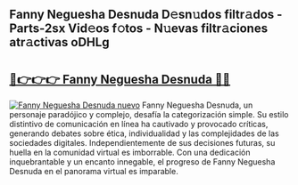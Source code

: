 ## Fanny Neguesha Desnuda D𝚎sn𝚞dos filtr𝚊dos - Parts-2sx Vid𝚎os f𝚘tos - N𝚞evas filtr𝚊ciones atr𝚊ctivas oDHLg

# <h2><a href="http://mb05wy.tromn.icu/?c=Fanny+Neguesha+Desnuda">🔗👉👉👉 Fanny Neguesha Desnuda 🔗🔗</a></h2>

[![Fanny Neguesha Desnuda nuevo](https://i.imgur.com/pEAQMta.gif)](http://mb05wy.tromn.icu/?c=Fanny+Neguesha+Desnuda)
Fanny Neguesha Desnuda, un personaje paradójico y complejo, desafía la categorización simple. Su estilo distintivo de comunicación en línea ha cautivado y provocado críticas, generando debates sobre ética, individualidad y las complejidades de las sociedades digitales. Independientemente de sus decisiones futuras, su huella en la comunidad virtual es imborrable. Con una dedicación inquebrantable y un encanto innegable, el progreso de Fanny Neguesha Desnuda en el panorama virtual es imparable.
